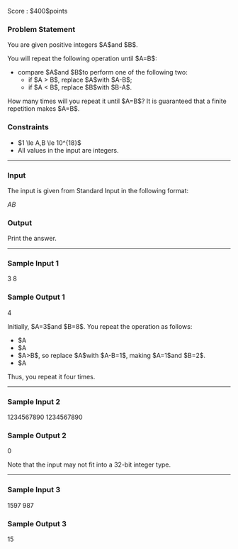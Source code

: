 
<div>

<span>

<span>

<p>
Score : $400$points
</p>

<div>

<section>

### **Problem Statement**

<p>
You are given positive integers $A$and $B$.
</p>

<p>
You will repeat the following operation until $A=B$:
</p>

<ul>

<li>
compare $A$and $B$to perform one of the following two:
<ul>

<li>
if $A > B$, replace $A$with $A-B$;
</li>

<li>
if $A < B$, replace $B$with $B-A$.
</li>

</ul>

</li>

</ul>

<p>
How many times will you repeat it until $A=B$?  It is guaranteed that a finite repetition makes $A=B$.
</p>

</section>

</div>

<div>

<section>

### **Constraints**

<ul>

<li>
$1 \le A,B \le 10^{18}$
</li>

<li>
All values in the input are integers.
</li>

</ul>

</section>

</div>

---

<div>

<div>

<section>

### **Input**

<p>
The input is given from Standard Input in the following format:
</p>

<div>

$A$$B$
</div>

</section>

</div>

<div>

<section>

### **Output**

<p>
Print the answer.
</p>

</section>

</div>

</div>

---

<div>

<section>

### **Sample Input 1**

<div>

3 8

</div>

</section>

</div>

<div>

<section>

### **Sample Output 1**

<div>

4

</div>

<p>
Initially, $A=3$and $B=8$.  You repeat the operation as follows:
</p>

<ul>

<li>
$A<B$, so replace $B$with $B-A=5$, making $A=3$and $B=5$.
</li>

<li>
$A<B$, so replace $B$with $B-A=2$, making $A=3$and $B=2$.
</li>

<li>
$A>B$, so replace $A$with $A-B=1$, making $A=1$and $B=2$.
</li>

<li>
$A<B$, so replace $B$with $B-A=1$, making $A=1$and $B=1$.
</li>

</ul>

<p>
Thus, you repeat it four times.
</p>

</section>

</div>

---

<div>

<section>

### **Sample Input 2**

<div>

1234567890 1234567890

</div>

</section>

</div>

<div>

<section>

### **Sample Output 2**

<div>

0

</div>

<p>
Note that the input may not fit into a 32-bit integer type.
</p>

</section>

</div>

---

<div>

<section>

### **Sample Input 3**

<div>

1597 987

</div>

</section>

</div>

<div>

<section>

### **Sample Output 3**

<div>

15

</div>

</section>

</div>

</span>

</span>

</div>
